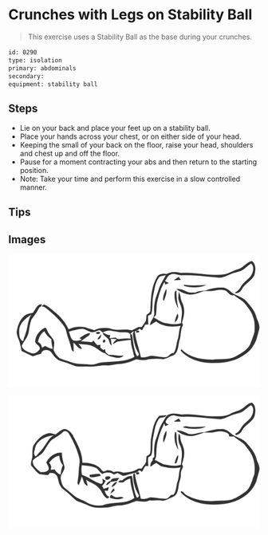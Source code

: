 # Crunches with Legs on Stability Ball

> This exercise uses a Stability Ball as the base during your crunches.

``` 
id: 0290 
type: isolation 
primary: abdominals 
secondary:  
equipment: stability ball 
``` 


## Steps


 - Lie on your back and place your feet up on a stability ball.
 - Place your hands across your chest, or on either side of your head.
 - Keeping the small of your back on the floor, raise your head, shoulders and chest up and off the floor.
 - Pause for a moment contracting your abs and then return to the starting position.
 - Note: Take your time and perform this exercise in a slow controlled manner.

## Tips



## Images

![](./../svg/0290-relaxation.svg "")

![](./../svg/0290-tension.svg "")

